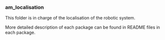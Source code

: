 ### am_localisation
This folder is in charge of the localisation of the robotic system.

More detailed description of each package can be found in README files in each package.

